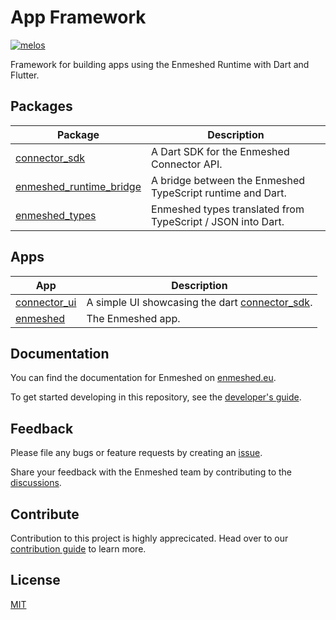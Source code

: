 # App Framework

[![melos](https://img.shields.io/badge/maintained%20with-melos-f700ff.svg?style=flat-square)](https://github.com/invertase/melos)

Framework for building apps using the Enmeshed Runtime with Dart and Flutter.

## Packages

| Package                                                     | Description                                                 |
| ----------------------------------------------------------- | ----------------------------------------------------------- |
| [connector_sdk](packages/connector_sdk)                     | A Dart SDK for the Enmeshed Connector API.                  |
| [enmeshed_runtime_bridge](packages/enmeshed_runtime_bridge) | A bridge between the Enmeshed TypeScript runtime and Dart.  |
| [enmeshed_types](packages/enmeshed_types)                   | Enmeshed types translated from TypeScript / JSON into Dart. |

## Apps

| App                               | Description                                                              |
| --------------------------------- | ------------------------------------------------------------------------ |
| [connector_ui](apps/connector_ui) | A simple UI showcasing the dart [connector_sdk](packages/connector_sdk). |
| [enmeshed](apps/enmeshed)         | The Enmeshed app.                                                        |

## Documentation

You can find the documentation for Enmeshed on [enmeshed.eu](https://enmeshed.eu).

To get started developing in this repository, see the [developer's guide](README_dev.md).

## Feedback

Please file any bugs or feature requests by creating an [issue](https://github.com/nmshd/feedback/issues).

Share your feedback with the Enmeshed team by contributing to the [discussions](https://github.com/nmshd/feedback/discussions).

## Contribute

Contribution to this project is highly apprecicated. Head over to our [contribution guide](https://github.com/nmshd/.github/blob/main/CONTRIBUTING.md) to learn more.

## License

[MIT](LICENSE)
